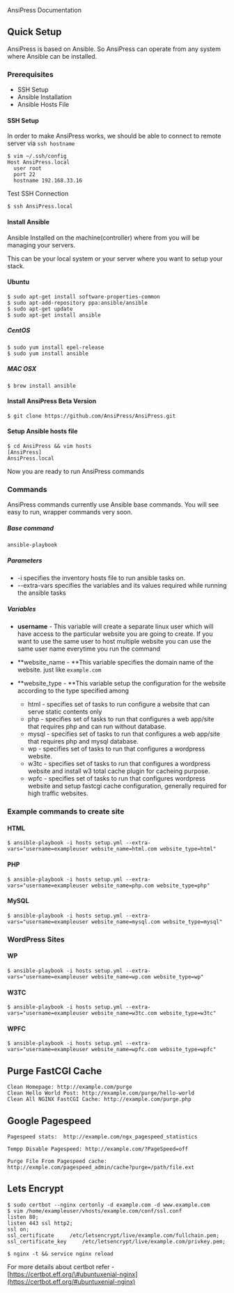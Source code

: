 AnsiPress Documentation

## Quick Setup

AnsiPress is based on Ansible. So AnsiPress can operate from any system where Ansible can be installed.

### Prerequisites

* SSH Setup
* Ansible Installation
* Ansible Hosts File

#### SSH Setup

In order to make AnsiPress works, we should be able to connect to remote server via `ssh hostname`

```
$ vim ~/.ssh/config
Host AnsiPress.local
  user root
  port 22
  hostname 192.168.33.16
```

Test SSH Connection

`$ ssh AnsiPress.local`

#### Install Ansible

Ansible Installed on the machine\(controller\) where from you will be managing your servers.

This can be your local system or your server where you want to setup your stack.

#### Ubuntu

```
$ sudo apt-get install software-properties-common
$ sudo apt-add-repository ppa:ansible/ansible
$ sudo apt-get update
$ sudo apt-get install ansible
```

##### CentOS

```
$ sudo yum install epel-release
$ sudo yum install ansible
```

##### MAC OSX

```
$ brew install ansible
```

#### Install AnsiPress Beta Version

```
$ git clone https://github.com/AnsiPress/AnsiPress.git
```

#### Setup Ansible hosts file

```
$ cd AnsiPress && vim hosts
[AnsiPress]
AnsiPress.local
```

Now you are ready to run AnsiPress commands

### Commands

AnsiPress commands currently use Ansible base commands. You will see  easy to run, wrapper commands very soon.

##### Base command

```
ansible-playbook
```

##### Parameters

* -i specifies the inventory hosts file to run ansible tasks on.
* --extra-vars specifies the variables and its values required while running the ansible tasks

##### Variables

* **username**   - This  variable will create a separate linux user which will have access to the particular website you are going to create. If you want to use the same user to host multiple website you can use the same user name everytime you run the command

* **website\_name -  **This variable specifies the domain name of the website. just like `example.com`

* **website\_type - **This variable setup the configuration for the website according to the type specified among

  * html - specifies set of tasks to run configure a website that can serve static contents only
  * php -  specifies set of tasks to run that configures a web app/site that requires php and can run without database.
  * mysql - specifies set of tasks to run that configures a web app/site that requires php and mysql database.
  * wp - specifies set of tasks to run that configures a wordpress website.
  * w3tc - specifies set of tasks to run that configures a wordpress website and install w3 total cache plugin for cacheing purpose.
  * wpfc - specifies set of tasks to run that configures wordpress website and setup fastcgi cache configuration, generally required for high traffic websites.

### Example commands to create site

#### HTML

```
$ ansible-playbook -i hosts setup.yml --extra-vars="username=exampleuser website_name=html.com website_type=html"
```

#### PHP

```
$ ansible-playbook -i hosts setup.yml --extra-vars="username=exampleuser website_name=php.com website_type=php"
```

#### MySQL

```
$ ansible-playbook -i hosts setup.yml --extra-vars="username=exampleuser website_name=mysql.com website_type=mysql"
```

### WordPress Sites

#### WP

```
$ ansible-playbook -i hosts setup.yml --extra-vars="username=exampleuser website_name=wp.com website_type=wp"
```

#### W3TC

```
$ ansible-playbook -i hosts setup.yml --extra-vars="username=exampleuser website_name=w3tc.com website_type=w3tc"
```

#### WPFC

```
$ ansible-playbook -i hosts setup.yml --extra-vars="username=exampleuser website_name=wpfc.com website_type=wpfc"
```

## Purge FastCGI Cache

```
Clean Homepage: http://example.com/purge
Clean Hello World Post: http://example.com/purge/hello-world
Clean All NGINX FastCGI Cache: http://example.com/purge.php 

```

## Google Pagespeed

```
Pagespeed stats:  http://example.com/ngx_pagespeed_statistics

Tempp Disable Pagespeed: http://example.com/?PageSpeed=off

Purge File From Pagespeed cache: http://exmple.com/pagespeed_admin/cache?purge=/path/file.ext
```

## Lets Encrypt

```
$ sudo certbot --nginx certonly -d example.com -d www.example.com
$ vim /home/exampleuser/vhosts/example.com/conf/ssl.conf
listen 80;
listen 443 ssl http2;
ssl on;
ssl_certificate     /etc/letsencrypt/live/example.com/fullchain.pem;
ssl_certificate_key     /etc/letsencrypt/live/example.com/privkey.pem;

$ nginx -t && service nginx reload
```

For more details about certbot refer - [https://certbot.eff.org/\#ubuntuxenial-nginx](https://certbot.eff.org/#ubuntuxenial-nginx)

